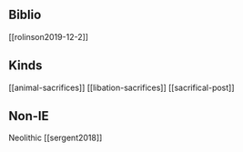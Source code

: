 ## Biblio
[[rolinson2019-12-2]]

## Kinds
[[animal-sacrifices]]
[[libation-sacrifices]]
[[sacrifical-post]]

## Non-IE
Neolithic [[sergent2018]]